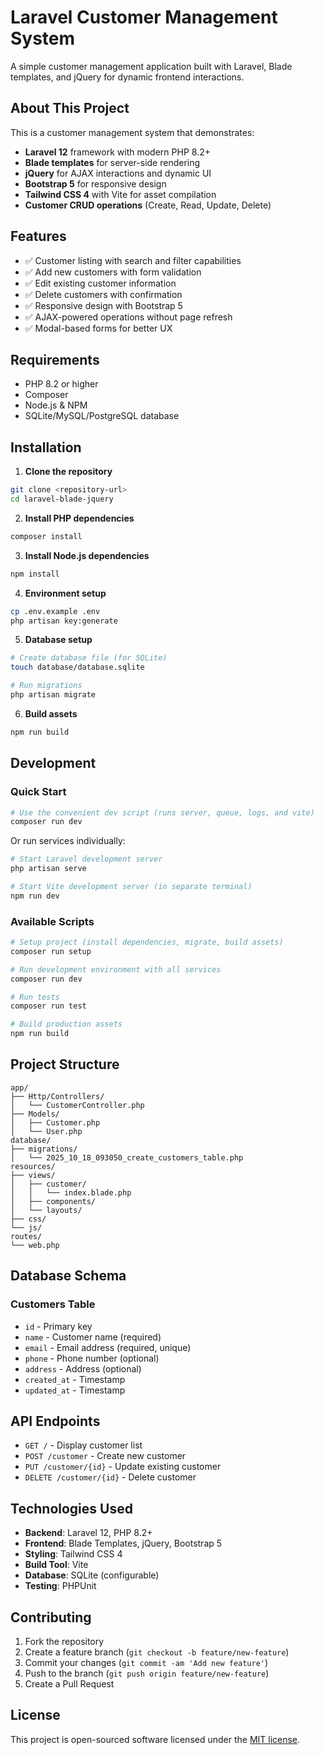 # Laravel Customer Management System

A simple customer management application built with Laravel, Blade templates, and jQuery for dynamic frontend interactions.

## About This Project

This is a customer management system that demonstrates:

-   **Laravel 12** framework with modern PHP 8.2+
-   **Blade templates** for server-side rendering
-   **jQuery** for AJAX interactions and dynamic UI
-   **Bootstrap 5** for responsive design
-   **Tailwind CSS 4** with Vite for asset compilation
-   **Customer CRUD operations** (Create, Read, Update, Delete)

## Features

-   ✅ Customer listing with search and filter capabilities
-   ✅ Add new customers with form validation
-   ✅ Edit existing customer information
-   ✅ Delete customers with confirmation
-   ✅ Responsive design with Bootstrap 5
-   ✅ AJAX-powered operations without page refresh
-   ✅ Modal-based forms for better UX

## Requirements

-   PHP 8.2 or higher
-   Composer
-   Node.js & NPM
-   SQLite/MySQL/PostgreSQL database

## Installation

1. **Clone the repository**

```bash
git clone <repository-url>
cd laravel-blade-jquery
```

2. **Install PHP dependencies**

```bash
composer install
```

3. **Install Node.js dependencies**

```bash
npm install
```

4. **Environment setup**

```bash
cp .env.example .env
php artisan key:generate
```

5. **Database setup**

```bash
# Create database file (for SQLite)
touch database/database.sqlite

# Run migrations
php artisan migrate
```

6. **Build assets**

```bash
npm run build
```

## Development

### Quick Start

```bash
# Use the convenient dev script (runs server, queue, logs, and vite)
composer run dev
```

Or run services individually:

```bash
# Start Laravel development server
php artisan serve

# Start Vite development server (in separate terminal)
npm run dev
```

### Available Scripts

```bash
# Setup project (install dependencies, migrate, build assets)
composer run setup

# Run development environment with all services
composer run dev

# Run tests
composer run test

# Build production assets
npm run build
```

## Project Structure

```
app/
├── Http/Controllers/
│   └── CustomerController.php
├── Models/
│   ├── Customer.php
│   └── User.php
database/
├── migrations/
│   └── 2025_10_18_093050_create_customers_table.php
resources/
├── views/
│   ├── customer/
│   │   └── index.blade.php
│   ├── components/
│   └── layouts/
├── css/
└── js/
routes/
└── web.php
```

## Database Schema

### Customers Table

-   `id` - Primary key
-   `name` - Customer name (required)
-   `email` - Email address (required, unique)
-   `phone` - Phone number (optional)
-   `address` - Address (optional)
-   `created_at` - Timestamp
-   `updated_at` - Timestamp

## API Endpoints

-   `GET /` - Display customer list
-   `POST /customer` - Create new customer
-   `PUT /customer/{id}` - Update existing customer
-   `DELETE /customer/{id}` - Delete customer

## Technologies Used

-   **Backend**: Laravel 12, PHP 8.2+
-   **Frontend**: Blade Templates, jQuery, Bootstrap 5
-   **Styling**: Tailwind CSS 4
-   **Build Tool**: Vite
-   **Database**: SQLite (configurable)
-   **Testing**: PHPUnit

## Contributing

1. Fork the repository
2. Create a feature branch (`git checkout -b feature/new-feature`)
3. Commit your changes (`git commit -am 'Add new feature'`)
4. Push to the branch (`git push origin feature/new-feature`)
5. Create a Pull Request

## License

This project is open-sourced software licensed under the [MIT license](https://opensource.org/licenses/MIT).
